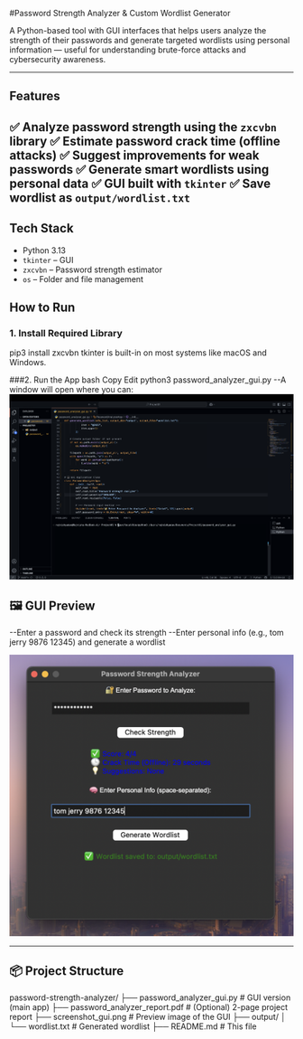 #Password Strength Analyzer & Custom Wordlist Generator

A Python-based tool with GUI interfaces that helps users analyze the strength of their passwords and generate targeted wordlists using personal information — useful for understanding brute-force attacks and cybersecurity awareness.

---

##  Features

✅ Analyze password strength using the `zxcvbn` library
✅ Estimate password crack time (offline attacks)
✅ Suggest improvements for weak passwords
✅ Generate smart wordlists using personal data
✅ GUI built with `tkinter`
✅ Save wordlist as `output/wordlist.txt`
---

## Tech Stack

- Python 3.13
- `tkinter` – GUI
- `zxcvbn` – Password strength estimator
- `os` – Folder and file management

##  How to Run

### 1. Install Required Library
pip3 install zxcvbn
tkinter is built-in on most systems like macOS and Windows.

###2. Run the App
bash
Copy
Edit
python3 password_analyzer_gui.py
--A window will open where you can:
![App Screenshot](password_analyzer_gui.png)

## 🖼️ GUI Preview
--Enter a password and check its strength
--Enter personal info (e.g., tom jerry 9876 12345) and generate a wordlist

![App Screenshot](gui.png)






---

## 📦 Project Structure

password-strength-analyzer/
├── password_analyzer_gui.py # GUI version (main app)
├── password_analyzer_report.pdf # (Optional) 2-page project report
├── screenshot_gui.png # Preview image of the GUI
├── output/
│ └── wordlist.txt # Generated wordlist
├── README.md # This file
